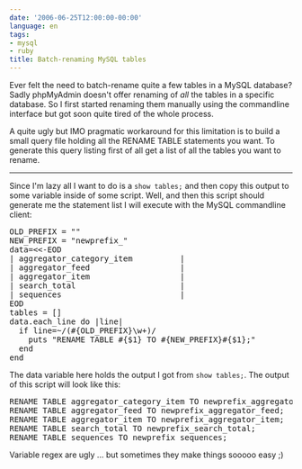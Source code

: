 ```yaml
---
date: '2006-06-25T12:00:00-00:00'
language: en
tags:
- mysql
- ruby
title: Batch-renaming MySQL tables
---
```



Ever felt the need to batch-rename quite a few tables in a MySQL database? Sadly phpMyAdmin doesn't offer renaming of _all_ the tables in a specific database. So I first started renaming them manually using the commandline interface but got soon quite tired of the whole process. 

A quite ugly but IMO pragmatic workaround for this limitation is to build a small query file holding all the RENAME TABLE statements you want. To generate this query listing first of all get a list of all the tables you want to rename.



-------------------------------



Since I'm lazy all I want to do is a `show tables;` and then copy this output to some variable inside of some script. Well, and then this script should generate me the statement list I will execute with the MySQL commandline client:

<pre class="code">
OLD_PREFIX = &quot;&quot;
NEW_PREFIX = &quot;newprefix_&quot;
data=&lt;&lt;-EOD
| aggregator_category_item          |
| aggregator_feed                   |
| aggregator_item                   |
| search_total                      |
| sequences                         |
EOD
tables = []
data.each_line do |line|
  if line=~/(#{OLD_PREFIX}\w+)/
    puts &quot;RENAME TABLE #{$1} TO #{NEW_PREFIX}#{$1};&quot;
  end
end
</pre>

The data variable here holds the output I got from `show tables;`. The output of this script will look like this:

<pre class="code">
RENAME TABLE aggregator_category_item TO newprefix_aggregator_category_item;
RENAME TABLE aggregator_feed TO newprefix_aggregator_feed;
RENAME TABLE aggregator_item TO newprefix_aggregator_item;
RENAME TABLE search_total TO newprefix_search_total;
RENAME TABLE sequences TO newprefix_sequences;
</pre>

Variable regex are ugly ... but sometimes they make things sooooo easy ;)